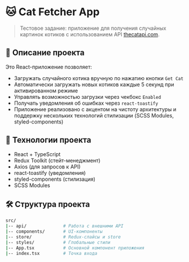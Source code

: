 # 🐱 Cat Fetcher App

> Тестовое задание: приложение для получения случайных картинок котиков с использованием API [thecatapi.com](https://thecatapi.com/).

## 📸 Описание проекта

Это React-приложение позволяет:

- Загружать случайного котика вручную по нажатию кнопки `Get Cat`
- Автоматически загружать новых котиков каждые 5 секунд при активированном режиме
- Управлять возможностью загрузки через чекбокс `Enabled`
- Получать уведомления об ошибках через `react-toastify`
- Приложение реализовано с акцентом на чистоту архитектуры и поддержку нескольких технологий стилизации (SCSS Modules, styled-components)

## 🚀 Технологии проекта

- React + TypeScript
- Redux Toolkit (стейт-менеджмент)
- Axios (для запросов к API)
- react-toastify (уведомления)
- styled-components (стилизация)
- SCSS Modules

## 🛠️ Структура проекта

```bash
src/
|-- api/              # Работа с внешними API
|-- components/       # UI-компоненты
|-- store/            # Redux-слайсы и store
|-- styles/           # Глобальные стили
|-- App.tsx           # Основной компонент приложения
|-- index.tsx         # Точка входа

```
